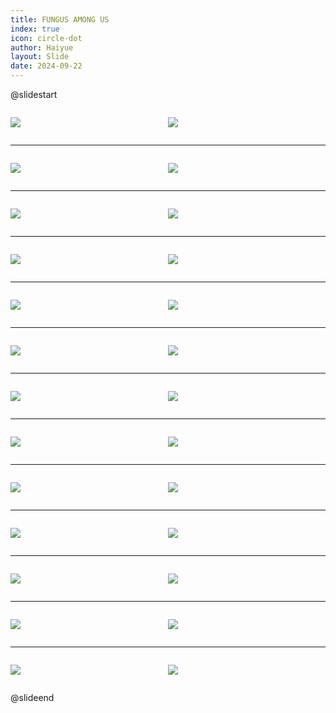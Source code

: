```yaml
---
title: FUNGUS AMONG US
index: true
icon: circle-dot
author: Haiyue
layout: Slide
date: 2024-09-22
---
```

 
@slidestart

<div style="display:flex">
<div style="flex:1">

![](https://raw.githubusercontent.com/yclord/reading/refs/heads/master/english/Level-V/FUNGUS%20AMONG%20US/001.webp)
</div>
<div style="flex:1">

![](https://raw.githubusercontent.com/yclord/reading/refs/heads/master/english/Level-V/FUNGUS%20AMONG%20US/002.webp)
</div>
</div>

---

<div style="display:flex">
<div style="flex:1">

![](https://raw.githubusercontent.com/yclord/reading/refs/heads/master/english/Level-V/FUNGUS%20AMONG%20US/003.webp)
</div>
<div style="flex:1">

![](https://raw.githubusercontent.com/yclord/reading/refs/heads/master/english/Level-V/FUNGUS%20AMONG%20US/004.webp)
</div>
</div>

---

<div style="display:flex">
<div style="flex:1">

![](https://raw.githubusercontent.com/yclord/reading/refs/heads/master/english/Level-V/FUNGUS%20AMONG%20US/005.webp)
</div>
<div style="flex:1">

![](https://raw.githubusercontent.com/yclord/reading/refs/heads/master/english/Level-V/FUNGUS%20AMONG%20US/006.webp)
</div>
</div>

---

<div style="display:flex">
<div style="flex:1">

![](https://raw.githubusercontent.com/yclord/reading/refs/heads/master/english/Level-V/FUNGUS%20AMONG%20US/007.webp)
</div>
<div style="flex:1">

![](https://raw.githubusercontent.com/yclord/reading/refs/heads/master/english/Level-V/FUNGUS%20AMONG%20US/008.webp)
</div>
</div>

---

<div style="display:flex">
<div style="flex:1">

![](https://raw.githubusercontent.com/yclord/reading/refs/heads/master/english/Level-V/FUNGUS%20AMONG%20US/009.webp)
</div>
<div style="flex:1">

![](https://raw.githubusercontent.com/yclord/reading/refs/heads/master/english/Level-V/FUNGUS%20AMONG%20US/010.webp)
</div>
</div>

---

<div style="display:flex">
<div style="flex:1">

![](https://raw.githubusercontent.com/yclord/reading/refs/heads/master/english/Level-V/FUNGUS%20AMONG%20US/011.webp)
</div>
<div style="flex:1">

![](https://raw.githubusercontent.com/yclord/reading/refs/heads/master/english/Level-V/FUNGUS%20AMONG%20US/012.webp)
</div>
</div>

---

<div style="display:flex">
<div style="flex:1">

![](https://raw.githubusercontent.com/yclord/reading/refs/heads/master/english/Level-V/FUNGUS%20AMONG%20US/013.webp)
</div>
<div style="flex:1">

![](https://raw.githubusercontent.com/yclord/reading/refs/heads/master/english/Level-V/FUNGUS%20AMONG%20US/014.webp)
</div>
</div>

---

<div style="display:flex">
<div style="flex:1">

![](https://raw.githubusercontent.com/yclord/reading/refs/heads/master/english/Level-V/FUNGUS%20AMONG%20US/015.webp)
</div>
<div style="flex:1">

![](https://raw.githubusercontent.com/yclord/reading/refs/heads/master/english/Level-V/FUNGUS%20AMONG%20US/016.webp)
</div>
</div>

---

<div style="display:flex">
<div style="flex:1">

![](https://raw.githubusercontent.com/yclord/reading/refs/heads/master/english/Level-V/FUNGUS%20AMONG%20US/017.webp)
</div>
<div style="flex:1">

![](https://raw.githubusercontent.com/yclord/reading/refs/heads/master/english/Level-V/FUNGUS%20AMONG%20US/018.webp)
</div>
</div>

---

<div style="display:flex">
<div style="flex:1">

![](https://raw.githubusercontent.com/yclord/reading/refs/heads/master/english/Level-V/FUNGUS%20AMONG%20US/019.webp)
</div>
<div style="flex:1">

![](https://raw.githubusercontent.com/yclord/reading/refs/heads/master/english/Level-V/FUNGUS%20AMONG%20US/020.webp)
</div>
</div>

---

<div style="display:flex">
<div style="flex:1">

![](https://raw.githubusercontent.com/yclord/reading/refs/heads/master/english/Level-V/FUNGUS%20AMONG%20US/021.webp)
</div>
<div style="flex:1">

![](https://raw.githubusercontent.com/yclord/reading/refs/heads/master/english/Level-V/FUNGUS%20AMONG%20US/022.webp)
</div>
</div>

---

<div style="display:flex">
<div style="flex:1">

![](https://raw.githubusercontent.com/yclord/reading/refs/heads/master/english/Level-V/FUNGUS%20AMONG%20US/023.webp)
</div>
<div style="flex:1">

![](https://raw.githubusercontent.com/yclord/reading/refs/heads/master/english/Level-V/FUNGUS%20AMONG%20US/024.webp)
</div>
</div>

---

<div style="display:flex">
<div style="flex:1">

![](https://raw.githubusercontent.com/yclord/reading/refs/heads/master/english/Level-V/FUNGUS%20AMONG%20US/025.webp)
</div>
<div style="flex:1">

![](https://raw.githubusercontent.com/yclord/reading/refs/heads/master/english/Level-V/FUNGUS%20AMONG%20US/026.webp)
</div>
</div>

@slideend